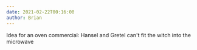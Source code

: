 ```yaml
---
date: 2021-02-22T00:16:00
author: Brian
---
```

Idea for an oven commercial: Hansel and Gretel can't fit the witch into the microwave
